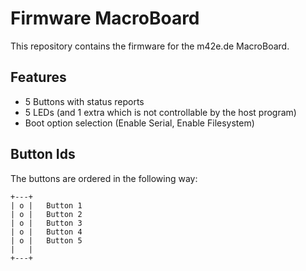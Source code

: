 # Firmware MacroBoard

This repository contains the firmware for the m42e.de MacroBoard.

## Features

- 5 Buttons with status reports
- 5 LEDs (and 1 extra which is not controllable by the host program)
- Boot option selection (Enable Serial, Enable Filesystem)

## Button Ids

The buttons are ordered in the following way:

```
+---+
| o |   Button 1
| o |   Button 2
| o |   Button 3
| o |   Button 4
| o |   Button 5
|   |
+---+
```


